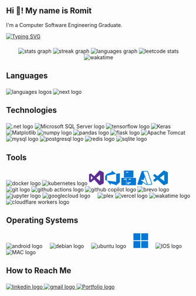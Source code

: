 <h2 align="left">Hi 👋! My name is Romit</h2>

I'm a Computer Software Engineering Graduate.

<a href="https://git.io/typing-svg"><img src="https://readme-typing-svg.demolab.com?font=Poppins&pause=1000&color=FF8E00&width=435&lines=Full+Stack+Software+Developer;Home+Lab+Enthusiast+;Backend+Engineer;Iron+Ring+Obligated+Engineer;Cloud+Computing+Aficionado;PC+Builder" alt="Typing SVG" /></a>

###
<div>
  <div align="center">
    <img src="https://github-readme-stats-ninepiece2.vercel.app/api?username=NinePiece2&hide_title=false&hide_rank=false&show_icons=true&include_all_commits=true&count_private=true&disable_animations=false&theme=dark&locale=en&hide_border=false" height="150" alt="stats graph"  />
    <img src="https://github-readme-streak-stats-ninepiece2.vercel.app?user=NinePiece2&locale=en&mode=weekly&theme=dark&hide_border=false&border_radius=5" height="150" alt="streak graph"  />
    <img src="https://github-readme-stats-ninepiece2.vercel.app/api/top-langs?username=NinePiece2&locale=en&hide_title=false&layout=compact&card_width=320&langs_count=10&theme=dark&hide_border=false&size_weight=0.5&count_weight=0.5" height="165" alt="languages graph"  />
    <img src="https://github-readme-leetcode-card.romitsagu.com/NinePiece2?theme=dark" height="165" alt="leetcode stats"/>
    <div align="center">
      <img src="https://github-readme-stats-ninepiece2.vercel.app/api/wakatime?username=ninepiece2&theme=dark&locale=en&layout=compact" alt="wakatime"/>
    </div>
  </div>
</div>

###

<h2 align="left">Languages</h2>

###

<div align="left">
  <img src="https://skillicons.dev/icons?i=c,cs,cpp,html,java,ts,js,react,tailwind,md,py,arduino,go,prisma" height="40" alt="languages logos" />
  <img src="https://cdn.simpleicons.org/nextdotjs/FFFFFF" height="40" width="40" alt="next logo"  />
</div>

###

<h2 align="left">Technologies</h2>

###

<div align="left">
  <img src="https://img.shields.io/badge/.NET-5C2D91?style=for-the-badge&logo=.net&logoColor=white" height="30" alt=".net logo"  />
  <img src="https://img.shields.io/badge/Microsoft%20SQL%20Server-CC2927?style=for-the-badge&logo=microsoft%20sql%20server&logoColor=white" height="30" alt="Microsoft SQL Server logo"  />
  <img src="https://cdn.jsdelivr.net/gh/devicons/devicon/icons/tensorflow/tensorflow-original.svg" height="30" alt="tensorflow logo"  />
  <img src="https://img.shields.io/badge/Keras-%23D00000.svg?style=for-the-badge&logo=Keras&logoColor=white" height="30" alt="Keras"  />
  <img src="https://img.shields.io/badge/Matplotlib-%23ffffff.svg?style=for-the-badge&logo=Matplotlib&logoColor=black" height="30" alt="Matplotlib"  />
  <img src="https://cdn.jsdelivr.net/gh/devicons/devicon/icons/numpy/numpy-original.svg" height="30" alt="numpy logo"  />
  <img src="https://img.shields.io/badge/pandas-150458?logo=pandas&logoColor=white&style=for-the-badge" height="30" alt="pandas logo"  />
  <img src="https://img.shields.io/badge/Flask-000000?logo=flask&logoColor=white&style=for-the-badge" height="30" alt="flask logo"  />
  <img src="https://img.shields.io/badge/apache%20tomcat-%23F8DC75.svg?style=for-the-badge&logo=apache-tomcat&logoColor=black" height="30" alt="Apache Tomcat"  />
  <img src="https://img.shields.io/badge/mysql-4479A1.svg?style=for-the-badge&logo=mysql&logoColor=white" height="30" alt="mysql logo"  />
  <img src="https://img.shields.io/badge/PostgreSQL-316192?style=for-the-badge&logo=postgresql&logoColor=white" height="30" alt="postgresql logo"  />
  <img src="https://img.shields.io/badge/redis-%23DD0031.svg?&style=for-the-badge&logo=redis&logoColor=white" height="30" alt="redis logo"  />
  <img src="https://img.shields.io/badge/Sqlite-003B57?style=for-the-badge&logo=sqlite&logoColor=white" height="30" alt="sqlite logo"  />
</div>
<!---Logos from http://github.com/alexandresanlim/Badges4-README.md-Profile-->

###

<h2 align="left">Tools</h2>

###

<div align="left">
  <img src="https://cdn.simpleicons.org/docker/2496ED" height="40" width="40" alt="docker logo"  />
  <img src="https://cdn.simpleicons.org/kubernetes/326CE5" height="40" width="40" alt="kubernetes logo"  />
  <img src="/icons/visualstudio.svg" height="40" width="40" alt="visual studio logo"  />
  <img src="/icons/azuredevops.svg" height="40" width="40" alt="Azure DevOps logo"  />
  <img src="/icons/azureartifacts.svg" height="40" width="40" alt="Azure Artifacts logo"  />
  <img src="/icons/microsoftazure.svg" height="40" width="40" alt="Microsoft Azure logo"  />
  <img src="/icons/visualstudiocode.svg" height="40" width="40" alt="vscode logo"  />
  <img src="https://cdn.simpleicons.org/git" height="40" width="40" alt="git logo"  />
  <img src="https://cdn.simpleicons.org/githubactions" height="40" width="40" alt="github actions logo"  />
  <img src="https://cdn.simpleicons.org/githubcopilot/FFFFFF" height="40" width="40" alt="github copilot logo"  />
  <img src="https://cdn.simpleicons.org/brevo" height="40" width="40" alt="brevo logo"  />
  <img src="https://cdn.simpleicons.org/jupyter/F37626" height="40" width="40" alt="jupyter logo"  />
  <img src="https://cdn.simpleicons.org/googlecloud/4285F4" height="40" width="40" alt="googlecloud logo"  />
  <img width="12" />
  <img src="https://img.shields.io/badge/plex-%23E5A00D.svg?style=for-the-badge&logo=plex&logoColor=white" height="40"  alt="plex"  />
  <img src="https://cdn.simpleicons.org/vercel/000000" height="40" width="40" alt="vercel logo"  />
  <img src="https://cdn.simpleicons.org/wakatime/000000" height="40" width="40" alt="wakatime logo"  />
  <img src="https://cdn.simpleicons.org/cloudflareworkers/F38020" height="40" width="40" alt="cloudflare workers logo"  />
</div>

###

<h2 align="left">Operating Systems</h2>

###

<div align="left">
  <img src="https://cdn.simpleicons.org/android/3DDC84" height="40" width="40" alt="android logo"  />
  <img width="12" />
  <img src="https://cdn.simpleicons.org/debian/A81D33" height="40" width="40" alt="debian logo"  />
  <img width="12" />
  <img src="https://cdn.simpleicons.org/ubuntu/E95420" height="40" width="40" alt="ubuntu logo"  />
  <img width="12" />
  <img src="/icons/windows.svg" height="40" width="40" alt="windows logo"  />
  <img width="12" />
  <img src="https://cdn.simpleicons.org/ios/FFFFFF" height="40" width="40" alt="IOS logo"  />
  <img width="12" />
  <img src="https://cdn.simpleicons.org/macOS/FFFFFF" height="40" width="40" alt="MAC logo"  />
</div>

###

<h2 align="left">How to Reach Me</h2>

###

<div align="left">
  <a href="https://www.linkedin.com/in/romit-sagu/" target="_blank">
    <img src="https://img.shields.io/static/v1?message=LinkedIn&logo=linkedin&label=&color=0077B5&logoColor=white&labelColor=&style=for-the-badge" height="40" alt="linkedin logo"  />
  </a>
  <a href="mailto:romit.sagu@gmail.com" target="_blank">
    <img src="https://img.shields.io/static/v1?message=Gmail&logo=gmail&label=&color=D14836&logoColor=white&labelColor=&style=for-the-badge" height="40" alt="gmail logo"  />
  </a>
  <a href="https://romitsagu.com" target="_blank">
    <img src="https://img.shields.io/badge/Portfolio-%23000000.svg?style=for-the-badge&logo=firefox&logoColor=#FF7139" height="40" alt="Portfolio logo"  />
  </a>
</div>

<!-- ###

<br clear="both">

<img src="https://raw.githubusercontent.com/NinePiece2/NinePiece2/output/snake.svg" alt="Snake animation" />

### -->
